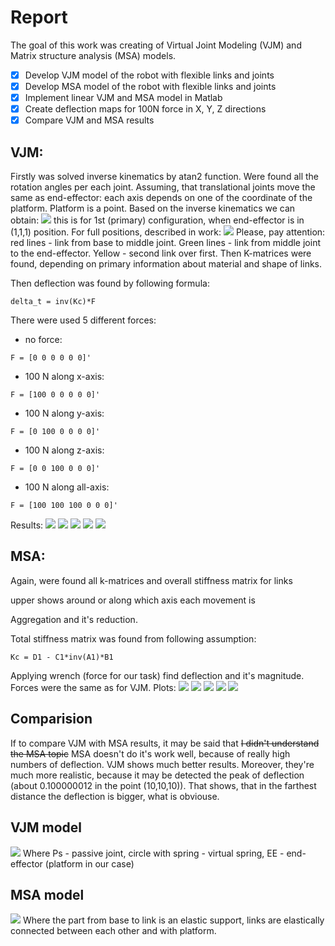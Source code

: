 # Report
The goal of this work was creating of Virtual Joint Modeling (VJM) and Matrix structure analysis (MSA) models.
- [x] Develop VJM model of the robot with flexible links and joints
- [x]  Develop MSA model of the robot with flexible links and joints
- [x]  Implement linear VJM and MSA model in Matlab 
- [x] Create deflection maps for 100N force in X, Y, Z directions
- [x] Compare VJM and MSA results

## VJM:
Firstly was solved inverse kinematics by atan2 function. Were found all the rotation angles per each joint. Assuming, that translational joints move the same as end-effector: each axis depends on one of the coordinate of the platform. Platform is a point.
Based on the inverse kinematics we can obtain:
![](https://i.imgur.com/kMGF7se.jpg)
this is for 1st (primary) configuration, when end-effector is in (1,1,1) position.
For full positions, described in work:
![](https://i.imgur.com/XcJtXpz.jpg)
Please, pay attention: red lines - link from base to middle joint. Green lines - link from middle joint to the end-effector. Yellow - second link over first.
Then K-matrices were found, depending on primary information about material and shape of links.

Then deflection was found by following formula:
```
delta_t = inv(Kc)*F
```
There were used 5 different forces:
- no force:
```
F = [0 0 0 0 0 0]'
```
- 100 N along x-axis:
```
F = [100 0 0 0 0 0]'
```
- 100 N along y-axis:
```
F = [0 100 0 0 0 0]'
```
- 100 N along z-axis:
```
F = [0 0 100 0 0 0]'
```
- 100 N along all-axis:
```
F = [100 100 100 0 0 0]'
```
 Results:
![](https://i.imgur.com/fEYXQvr.jpg)
![](https://i.imgur.com/SRoJii5.jpg)
![](https://i.imgur.com/X6W6i6u.jpg)
![](https://i.imgur.com/BLKu2Id.jpg)
![](https://i.imgur.com/uxEM7KO.jpg)

## MSA:

Again, were found all k-matrices and overall stiffness matrix for links

upper shows around or along which axis each movement is

Aggregation and it's reduction.

Total stiffness matrix was found from following assumption:
```
Kc = D1 - C1*inv(A1)*B1
```

Applying wrench (force for our task) find deflection and it's magnitude. Forces were the same as for VJM.
Plots:
![](https://i.imgur.com/huaLIZV.jpg)
![](https://i.imgur.com/0El1isj.jpg)
![](https://i.imgur.com/dUB9HZJ.jpg)
![](https://i.imgur.com/cCdlJ5d.jpg)
![](https://i.imgur.com/MuzFaeE.jpg)
## Comparision
If to compare VJM with MSA results, it may be said that ~~I didn't understand the MSA topic~~ MSA doesn't do it's work well, because of really high numbers of deflection. VJM shows much better results. Moreover, they're much more realistic, because it may be detected the peak of deflection (about 0.100000012 in the point (10,10,10)). That shows, that in the farthest distance the deflection is bigger, what is obviouse.
## VJM model
![](https://i.imgur.com/Ax7xpbF.jpg)
Where Ps - passive joint, circle with spring - virtual spring, EE - end-effector (platform in our case)

## MSA model
![](https://i.imgur.com/pCfeoaM.jpg)
Where the part from base to link is an elastic support, links are elastically connected between each other and with platform.



